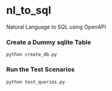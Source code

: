 # nl_to_sql
Natural Language to SQL using OpenAPI

### Create a Dummy sqlite Table

```shell
python create_db.py
```
### Run the Test Scenarios

```shell
python test_queries.py
```
